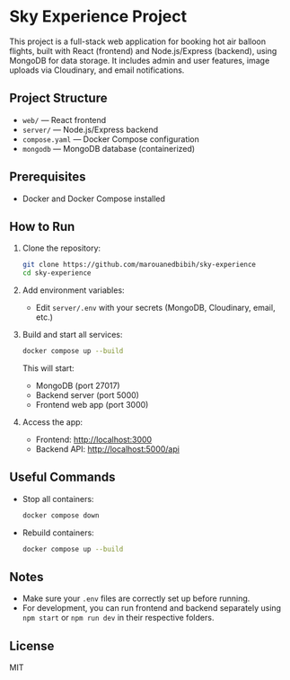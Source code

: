 # Sky Experience Project

This project is a full-stack web application for booking hot air balloon flights, built with React (frontend) and Node.js/Express (backend), using MongoDB for data storage. It includes admin and user features, image uploads via Cloudinary, and email notifications.

## Project Structure
- `web/` — React frontend
- `server/` — Node.js/Express backend
- `compose.yaml` — Docker Compose configuration
- `mongodb` — MongoDB database (containerized)

## Prerequisites
- Docker and Docker Compose installed

## How to Run
1. Clone the repository:
   ```bash
   git clone https://github.com/marouanedbibih/sky-experience
   cd sky-experience
   ```
2. Add environment variables:
   - Edit `server/.env` with your secrets (MongoDB, Cloudinary, email, etc.)
3. Build and start all services:
   ```bash
   docker compose up --build
   ```
   This will start:
   - MongoDB (port 27017)
   - Backend server (port 5000)
   - Frontend web app (port 3000)

4. Access the app:
   - Frontend: [http://localhost:3000](http://localhost:3000)
   - Backend API: [http://localhost:5000/api](http://localhost:5000/api)

## Useful Commands
- Stop all containers:
  ```bash
  docker compose down
  ```
- Rebuild containers:
  ```bash
  docker compose up --build
  ```

## Notes
- Make sure your `.env` files are correctly set up before running.
- For development, you can run frontend and backend separately using `npm start` or `npm run dev` in their respective folders.

## License
MIT
